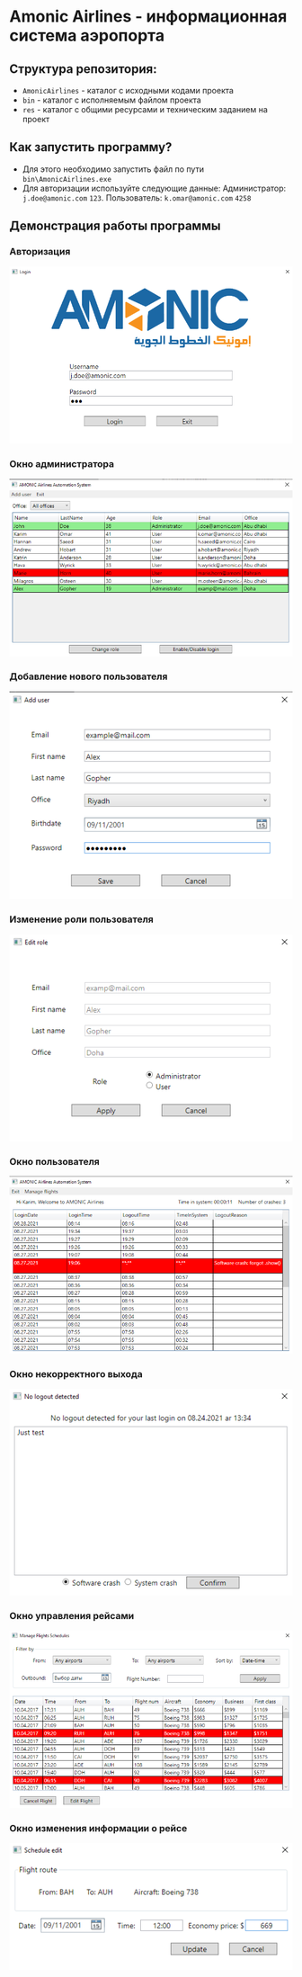 # Amonic Airlines - информационная система аэропорта

## Структура репозитория:

* `AmonicAirlines` - каталог с исходными кодами проекта
* `bin` - каталог с исполняемым файлом проекта
* `res` - каталог с общими ресурсами и техническим заданием на проект

## Как запустить программу?

* Для этого необходимо запустить файл по пути `bin\AmonicAirlines.exe`
* Для авторизации используйте следующие данные: Администратор: `j.doe@amonic.com` `123`. Пользователь: `k.omar@amonic.com` `4258`

## Демонстрация работы программы

### Авторизация
![авторизация](res/images/login.png)

### Окно администратора
![окно администратора](res/images/admin.png)

### Добавление нового пользователя
![добавление нового пользователя](res/images/addUser.png)

### Изменение роли пользователя
![изменение роли пользователя](res/images/editRole.png)

### Окно пользователя
![окно пользователя](res/images/user.png)

### Окно некорректного выхода
![окно некорректного выхода](res/images/logoutReason.png)

### Окно управления рейсами
![окно управления рейсами](res/images/manageFlights.png)

### Окно изменения информации о рейсе
![окно изменения информации о рейсе](res/images/editFlights.png)